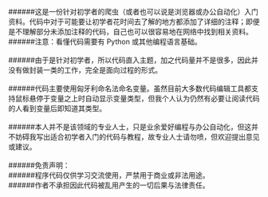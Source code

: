 ######这是一份针对初学者的爬虫（或者也可以说是浏览器或办公自动化）入门资料。代码中对于可能要让初学者花时间去了解的地方都添加了详细的注释；即便是不理解部分未添加注释的代码，自己也可以很容易地在网络中找到相关资料。<br>
######注意：看懂代码需要有 Python 或其他编程语言基础。<br>
<br>
######由于是针对初学者，所以代码直入主题，加之代码量并不是很多，因此并没有做封装一类的工作，完全是面向过程的形式。<br>
<br>
######代码主要使用匈牙利命名法命名变量。虽然目前大多数代码编辑工具都支持鼠标悬停于变量之上时自动显示变量类型，但我个人认为仍然有必要让阅读代码的人看到变量后即知道其类型。<br>
<br>
######本人并不是该领域的专业人士，只是业余爱好编程与办公自动化，但这并不妨碍我写出适合初学者入门的代码与教程，故专业人士请勿喷，但欢迎提出意见或建议。<br>
<br>
######免责声明：<br>
######程序代码仅供学习交流使用，严禁用于商业或非法用途。<br>
######作者不承担因此代码被乱用产生的一切后果与法律责任。<br>

